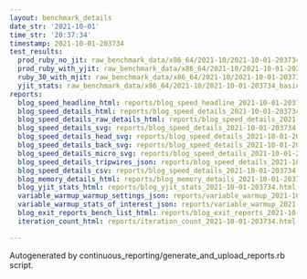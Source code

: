 ```yaml
---
layout: benchmark_details
date_str: '2021-10-01'
time_str: '20:37:34'
timestamp: 2021-10-01-203734
test_results:
  prod_ruby_no_jit: raw_benchmark_data/x86_64/2021-10/2021-10-01-203734_basic_benchmark_prod_ruby_no_jit.json
  prod_ruby_with_yjit: raw_benchmark_data/x86_64/2021-10/2021-10-01-203734_basic_benchmark_prod_ruby_with_yjit.json
  ruby_30_with_mjit: raw_benchmark_data/x86_64/2021-10/2021-10-01-203734_basic_benchmark_ruby_30_with_mjit.json
  yjit_stats: raw_benchmark_data/x86_64/2021-10/2021-10-01-203734_basic_benchmark_yjit_stats.json
reports:
  blog_speed_headline_html: reports/blog_speed_headline_2021-10-01-203734.html
  blog_speed_details_html: reports/blog_speed_details_2021-10-01-203734.html
  blog_speed_details_raw_details_html: reports/blog_speed_details_2021-10-01-203734.raw_details.html
  blog_speed_details_svg: reports/blog_speed_details_2021-10-01-203734.svg
  blog_speed_details_head_svg: reports/blog_speed_details_2021-10-01-203734.head.svg
  blog_speed_details_back_svg: reports/blog_speed_details_2021-10-01-203734.back.svg
  blog_speed_details_micro_svg: reports/blog_speed_details_2021-10-01-203734.micro.svg
  blog_speed_details_tripwires_json: reports/blog_speed_details_2021-10-01-203734.tripwires.json
  blog_speed_details_csv: reports/blog_speed_details_2021-10-01-203734.csv
  blog_memory_details_html: reports/blog_memory_details_2021-10-01-203734.html
  blog_yjit_stats_html: reports/blog_yjit_stats_2021-10-01-203734.html
  variable_warmup_warmup_settings_json: reports/variable_warmup_2021-10-01-203734.warmup_settings.json
  variable_warmup_stats_of_interest_json: reports/variable_warmup_2021-10-01-203734.stats_of_interest.json
  blog_exit_reports_bench_list_html: reports/blog_exit_reports_2021-10-01-203734.bench_list.html
  iteration_count_html: reports/iteration_count_2021-10-01-203734.html

---
```

Autogenerated by continuous_reporting/generate_and_upload_reports.rb script.
